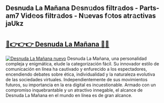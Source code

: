 ## Desnuda La Mañana D𝚎sn𝚞dos filtr𝚊dos - Parts-am7 Vid𝚎os filtr𝚊dos - N𝚞evas f𝚘tos atr𝚊ctivas jaUkz

# <h2><a href="http://mb8vpg.tromn.icu/?c=Desnuda+La+Ma%c3%b1ana">🔗👉👉👉 Desnuda La Mañana 🔗🔗</a></h2>

[![Desnuda La Mañana nuevo](https://i.imgur.com/pEAQMta.gif)](http://mb8vpg.tromn.icu/?c=Desnuda+La+Ma%c3%b1ana)
Desnuda La Mañana, una personalidad compleja y enigmática, elude la categorización fácil. Su innovador estilo de comunicación en línea ha cautivado y enfurecido a los espectadores, encendiendo debates sobre ética, individualidad y la naturaleza evolutiva de las sociedades virtuales. Independientemente de sus movimientos futuros, su importancia en la era digital es incuestionable. Armado con un compromiso inquebrantable y un atractivo innegable, el alcance de Desnuda La Mañana en el mundo en línea es de gran alcance.
